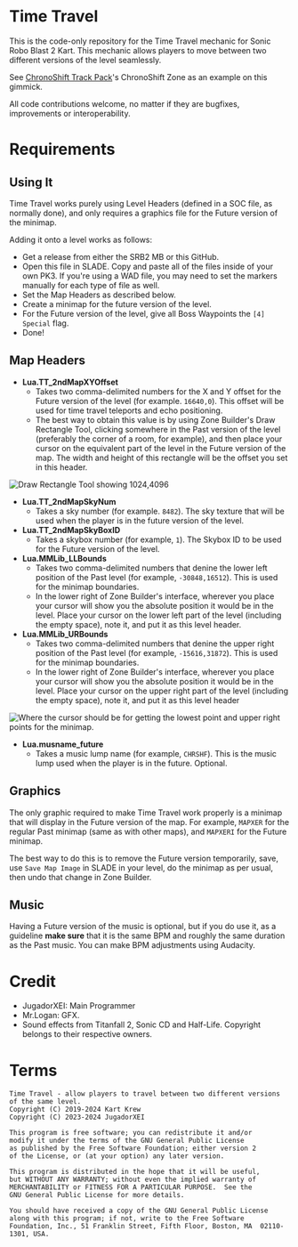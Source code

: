 
# Time Travel
This is the code-only repository for the Time Travel mechanic for Sonic Robo Blast 2 Kart. This mechanic allows players to move between two different versions of the level seamlessly.

See [ChronoShift Track Pack](https://mb.srb2.org/addons/chronoshift-track-pack.5339/)'s ChronoShift Zone as an example on this gimmick.

All code contributions welcome, no matter if they are bugfixes, improvements or interoperability.
# Requirements
## Using It
Time Travel works purely using Level Headers (defined in a SOC file, as normally done), and only requires a graphics file for the Future version of the minimap.

Adding it onto a level works as follows:
* Get a release from either the SRB2 MB or this GitHub.
* Open this file in SLADE. Copy and paste all of the files inside of your own PK3. If you're using a WAD file, you may need to set the markers manually for each type of file as well.
* Set the Map Headers as described below.
* Create a minimap for the future version of the level.
* For the Future version of the level, give all Boss Waypoints the `[4] Special` flag.
* Done!
## Map Headers
* **Lua.TT_2ndMapXYOffset**
	* Takes two comma-delimited numbers for the X and Y offset for the Future version of the level (for example. `16640,0`). This offset will be used for time travel teleports and echo positioning.
	* The best way to obtain this value is by using Zone Builder's Draw Rectangle Tool, clicking somewhere in the Past version of the level (preferably the corner of a room, for example), and then place your cursor on the equivalent part of the level in the Future version of the map. The width and height of this rectangle will be the offset you set in this header.

![Draw Rectangle Tool showing 1024,4096](https://github.com/JugadorXEI/time-travel/assets/1565198/16a0387d-bfc2-4d5e-b014-74128c5be9fd)
* **Lua.TT_2ndMapSkyNum**
	* Takes a sky number (for example. `8482`). The sky texture that will be used when the player is in the future version of the level.
* **Lua.TT_2ndMapSkyBoxID**
	* Takes a skybox number (for example, `1`). The Skybox ID to be used for the Future version of the level.
* **Lua.MMLib_LLBounds**
	* Takes two comma-delimited numbers that denine the lower left position of the Past level (for example, `-30848,16512`). This is used for the minimap boundaries.
	* In the lower right of Zone Builder's interface, wherever you place your cursor will show you the absolute position it would be in the level. Place your cursor on the lower left part of the level (including the empty space), note it, and put it as this level header.
* **Lua.MMLib_URBounds**
	* Takes two comma-delimited numbers that denine the upper right position of the Past level (for example, `-15616,31872`). This is used for the minimap boundaries.
	* In the lower right of Zone Builder's interface, wherever you place your cursor will show you the absolute position it would be in the level. Place your cursor on the upper right part of the level (including the empty space), note it, and put it as this level header
 
![Where the cursor should be for getting the lowest point and upper right points for the minimap.](https://github.com/JugadorXEI/time-travel/assets/1565198/d503cb46-9dcf-4272-907c-7b9496b5f073)
* **Lua.musname_future**
	* Takes a music lump name (for example, `CHRSHF`). This is the music lump used when the player is in the future. Optional.
## Graphics
The only graphic required to make Time Travel work properly is a minimap that will display in the Future version of the map. For example, `MAPXER` for the regular Past minimap (same as with other maps), and `MAPXERI` for the Future minimap.

The best way to do this is to remove the Future version temporarily, save, use `Save Map Image` in SLADE in your level, do the minimap as per usual, then undo that change in Zone Builder.
## Music
Having a Future version of the music is optional, but if you do use it, as a guideline **make sure** that it is the same BPM and roughly the same duration as the Past music. You can make BPM adjustments using Audacity.
# Credit
* JugadorXEI: Main Programmer
* Mr.Logan: GFX.
* Sound effects from Titanfall 2, Sonic CD and Half-Life. Copyright belongs to their respective owners.

# Terms
```
Time Travel - allow players to travel between two different versions of the same level.
Copyright (C) 2019-2024 Kart Krew
Copyright (C) 2023-2024 JugadorXEI

This program is free software; you can redistribute it and/or
modify it under the terms of the GNU General Public License
as published by the Free Software Foundation; either version 2
of the License, or (at your option) any later version.

This program is distributed in the hope that it will be useful,
but WITHOUT ANY WARRANTY; without even the implied warranty of
MERCHANTABILITY or FITNESS FOR A PARTICULAR PURPOSE.  See the
GNU General Public License for more details.

You should have received a copy of the GNU General Public License
along with this program; if not, write to the Free Software
Foundation, Inc., 51 Franklin Street, Fifth Floor, Boston, MA  02110-1301, USA.
```
